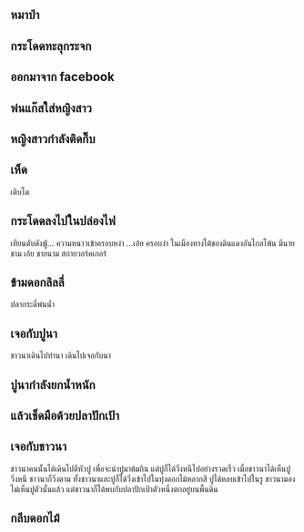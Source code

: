 ## หมาป่า

## กระโดดทะลุกระจก

## ออกมาจาก facebook

## พ่นแก๊สใส่หญิงสาว

## หญิงสาวกำลังติดกิ๊บ

## เห็ด
เติบโต

## กระโดดลงไปในปล่องไฟ
เทียนดับดังฟู่... ความหนาวเข้าครอบหงำ ...เอ้ย ครอบงำ ในเมืองทางใต้ของดินแดงอันไกลโพ้น
มีนายชาม เอ้ย ชายนาม สกายวอร์คเกอร์

## ข้ามดอกลิลลี่
ปลากระดี่พ่นน้ำ

## เจอกับปูนา 
ชาวนาเดินไปทำนา เดินไปเจอกับนา

## ปูนากำลังยกน้ำหนัก

## แล้วเช็ดมือด้วยปลาปักเป้า

## เจอกับชาวนา
ชาวนาคนนั้นได้เดินไปตีหัวปู เพื่อจะนำปูมาต้มกิน
แต่ปูก็ได้วิ่งหนีไปอย่างรวดเร็ว เมื่อขาวนาได้เห็นปูวิ่งหนี ชาวนาก็วิ่งตาม
ทั้งชาวนาและปูก็ได้วิ่งเข้าไปในทุ่งดอกไม้หลากสี
ปูได้หลบเข้าไปในรู ชาวนามองไม่เห็นปูตัวนั้นแล้ว
แต่ชาวนาก็ได้พบกับปลาปักเป้าตัวหนึ่งตกอยู่บนพื้นดิน

## กลีบดอกไม้

